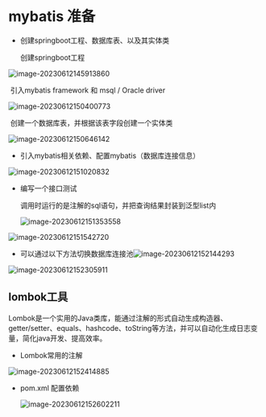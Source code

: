 # mybatis 准备

* 创建springboot工程、数据库表、以及其实体类

  创建springboot工程

![image-20230612145913860](C:\Users\L\AppData\Roaming\Typora\typora-user-images\image-20230612145913860.png)

​		引入mybatis framework 和 msql / Oracle driver

![image-20230612150400773](C:\Users\L\AppData\Roaming\Typora\typora-user-images\image-20230612150400773.png)

​		创建一个数据库表，并根据该表字段创建一个实体类

![image-20230612150646142](C:\Users\L\AppData\Roaming\Typora\typora-user-images\image-20230612150646142.png)

* 引入mybatis相关依赖、配置mybatis（数据库连接信息）

![image-20230612151020832](C:\Users\L\AppData\Roaming\Typora\typora-user-images\image-20230612151020832.png)

* 编写一个接口测试

  调用时运行的是注解的sql语句，并把查询结果封装到泛型list内

  ![image-20230612151353558](C:\Users\L\AppData\Roaming\Typora\typora-user-images\image-20230612151353558.png)

![image-20230612151542720](C:\Users\L\AppData\Roaming\Typora\typora-user-images\image-20230612151542720.png)



* 可以通过以下方法切换数据库连接池![image-20230612152144293](C:\Users\L\AppData\Roaming\Typora\typora-user-images\image-20230612152144293.png)

![image-20230612152305911](C:\Users\L\AppData\Roaming\Typora\typora-user-images\image-20230612152305911.png)

## lombok工具

Lombok是一个实用的Java类库，能通过注解的形式自动生成构造器、getter/setter、equals、hashcode、toString等方法，并可以自动化生成日志变量，简化java开发、提高效率。

* Lombok常用的注解

![image-20230612152414885](C:\Users\L\AppData\Roaming\Typora\typora-user-images\image-20230612152414885.png)

* pom.xml  配置依赖

  ![image-20230612152602211](C:\Users\L\AppData\Roaming\Typora\typora-user-images\image-20230612152602211.png)

